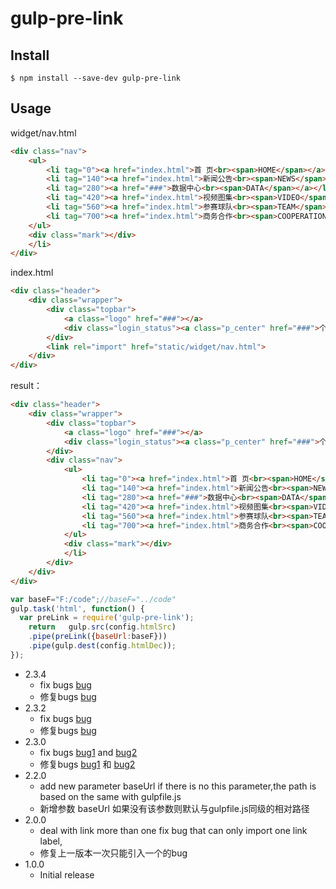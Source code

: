 # gulp-pre-link

## Install

    $ npm install --save-dev gulp-pre-link


## Usage


widget/nav.html
```html
<div class="nav">
	<ul>
		<li tag="0"><a href="index.html">首 页<br><span>HOME</span></a></li>
		<li tag="140"><a href="index.html">新闻公告<br><span>NEWS</span></a></li>
		<li tag="280"><a href="###">数据中心<br><span>DATA</span></a></li>
		<li tag="420"><a href="index.html">视频图集<br><span>VIDEO</span></a></li>
		<li tag="560"><a href="index.html">参赛球队<br><span>TEAM</span></a></li>
		<li tag="700"><a href="index.html">商务合作<br><span>COOPERATION</span></a></li>
	</ul>
	<div class="mark"></div>
	</li>
</div>
```

index.html
```html
<div class="header">
	<div class="wrapper">
		<div class="topbar">
			<a class="logo" href="###"></a>
			<div class="login_status"><a class="p_center" href="###">个人中心</a> <a href="###">登陆</a> <a href="###">注册</a></div>
		</div>
		<link rel="import" href="static/widget/nav.html">
	</div>
</div>
```

result：
```html
<div class="header">
	<div class="wrapper">
		<div class="topbar">
			<a class="logo" href="###"></a>
			<div class="login_status"><a class="p_center" href="###">个人中心</a> <a href="###">登陆</a> <a href="###">注册</a></div>
		</div>
		<div class="nav">
			<ul>
				<li tag="0"><a href="index.html">首 页<br><span>HOME</span></a></li>
				<li tag="140"><a href="index.html">新闻公告<br><span>NEWS</span></a></li>
				<li tag="280"><a href="###">数据中心<br><span>DATA</span></a></li>
				<li tag="420"><a href="index.html">视频图集<br><span>VIDEO</span></a></li>
				<li tag="560"><a href="index.html">参赛球队<br><span>TEAM</span></a></li>
				<li tag="700"><a href="index.html">商务合作<br><span>COOPERATION</span></a></li>
			</ul>
			<div class="mark"></div>
			</li>
		</div>
	</div>
</div>
```

```js
var baseF="F:/code";//baseF="../code"
gulp.task('html', function() {
  var preLink = require('gulp-pre-link');
	return   gulp.src(config.htmlSrc)
	.pipe(preLink({baseUrl:baseF}))
	.pipe(gulp.dest(config.htmlDec));
});
```

* 2.3.4
  * fix bugs [bug](https://github.com/openks/gulp-pre-link/issues/5)
  * 修复bugs [bug](https://github.com/openks/gulp-pre-link/issues/5)
* 2.3.2
  * fix bugs [bug](https://github.com/openks/gulp-pre-link/issues/4)
  * 修复bugs [bug](https://github.com/openks/gulp-pre-link/issues/4)
* 2.3.0
  * fix bugs [bug1](https://github.com/openks/gulp-pre-link/issues/1) and [bug2](https://github.com/openks/gulp-pre-link/issues/2)
  * 修复bugs [bug1](https://github.com/openks/gulp-pre-link/issues/1) 和 [bug2](https://github.com/openks/gulp-pre-link/issues/2)
* 2.2.0
  * add new parameter baseUrl if there is no this parameter,the path is based on the same with gulpfile.js
  * 新增参数 baseUrl 如果没有该参数则默认与gulpfile.js同级的相对路径
* 2.0.0
  * deal with link more than one fix bug that can only import one  link label, <link rel="import" href="a.html">
  * 修复上一版本一次只能引入一个<link rel="import" href="a.html">的bug
* 1.0.0
  * Initial release
